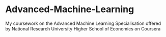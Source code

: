 # Advanced-Machine-Learning
My coursework on the Advanced Machine Learning Specialisation offered by National Research University Higher School of Economics on Coursera
